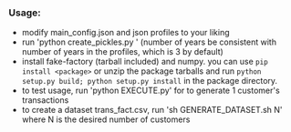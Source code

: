 ### Usage:
* modify main_config.json and json profiles to your liking
* run 'python create_pickles.py <transaction start date MM-DD-YYYY> <end date>' (number of years be consistent with number of years in the profiles, which is 3 by default)
* install fake-factory (tarball included) and numpy. you can use `pip install <package>` or unzip the package tarballs and run `python setup.py build; python setup.py install` in the package directory.
* to test usage, run 'python EXECUTE.py' for to generate 1 customer's transactions
* to create a dataset trans_fact.csv, run 'sh GENERATE_DATASET.sh N' where N is the desired number of customers
